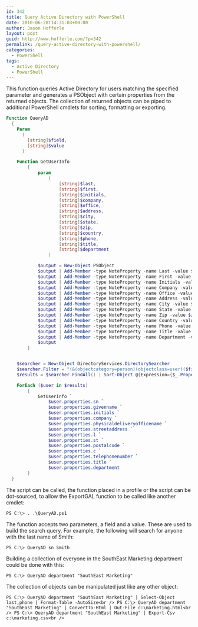 ```yaml
---
id: 342
title: Query Active Directory with PowerShell
date: 2010-06-28T14:31:03+00:00
author: Jason Hofferle
layout: post
guid: http://www.hofferle.com/?p=342
permalink: /query-active-directory-with-powershell/
categories:
  - PowerShell
tags:
  - Active Directory
  - PowerShell
---
```

This function queries Active Directory for users matching the specified parameter and generates a PSObject with certain properties from the returned objects. The collection of returned objects can be piped to additional PowerShell cmdlets for sorting, formatting or exporting.

```powershell
Function QueryAD
  {
    Param
      (
        [string]$field,
        [string]$value
      )

    Function GetUserInfo
        {
            param
                (
                    [string]$last,
                    [string]$first,
                    [string]$initials,
                    [string]$company,
                    [string]$office,
                    [string]$address,
                    [string]$city,
                    [string]$state,
                    [string]$zip,
                    [string]$country,
                    [string]$phone,
                    [string]$title,
                    [string]$department
                )

            $output = New-Object PSObject
            $output | Add-Member -type NoteProperty -name Last -value $last
            $output | Add-Member -type NoteProperty -name First -value $first
            $output | Add-Member -type NoteProperty -name Initials -value $initials
            $output | Add-Member -type NoteProperty -name Company -value $company
            $output | Add-Member -type NoteProperty -name Office -value $office
            $output | Add-Member -type NoteProperty -name Address -value $address
            $output | Add-Member -type NoteProperty -name City -value $city
            $output | Add-Member -type NoteProperty -name State -value $state
            $output | Add-Member -type NoteProperty -name Zip -value $zip
            $output | Add-Member -type NoteProperty -name Country -value $country
            $output | Add-Member -type NoteProperty -name Phone -value $phone
            $output | Add-Member -type NoteProperty -name Title -value $title
            $output | Add-Member -type NoteProperty -name Department -value $department
            $output
        }


    $searcher = New-Object DirectoryServices.DirectorySearcher
    $searcher.Filter = "(&(objectcategory=person)(objectclass=user)($field=$value))"
    $results = $searcher.FindAll() | Sort-Object @{Expression={$_.Properties.sn}}

    ForEach ($user in $results)
        {
            GetUserInfo `
                $user.properties.sn `
                $user.properties.givenname `
                $user.properties.initials `
                $user.properties.company `
                $user.properties.physicaldeliveryofficename `
                $user.properties.streetaddress `
                $user.properties.l `
                $user.properties.st `
                $user.properties.postalcode `
                $user.properties.c `
                $user.properties.telephonenumber `
                $user.properties.title `
                $user.properties.department
        }
  }
```

The script can be called, the function placed in a profile or the script can be dot-sourced, to allow the ExportGAL function to be called like another cmdlet:
  
`PS C:\> . .\QueryAD.ps1`

The function accepts two parameters, a field and a value. These are used to build the search query. For example, the following will search for anyone with the last name of Smith:
  
`PS C:\> QueryAD sn Smith`

Building a collection of everyone in the SouthEast Marketing department could be done with this:
  
`PS C:\> QueryAD department "SouthEast Marketing"`

The collection of objects can be manipulated just like any other object:
  
`PS C:\> QueryAD department "SouthEast Marketing" | Select-Object last,phone | Format-Table -AutoSize<br />
PS C:\> QueryAD department "SouthEast Marketing" | ConvertTo-Html | Out-File c:\marketing.html<br />
PS C:\> QueryAD department "SouthEast Marketing" | Export-Csv c:\marketing.csv<br />
`